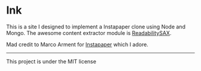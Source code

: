 # Ink

This is a site I designed to implement a Instapaper clone using Node and Mongo. The awesome content extractor module is [ReadabilitySAX](https://www.npmjs.org/package/readabilitySAX).

Mad credit to Marco Arment for [Instapaper](http://instapaper.com) which I adore.

---

This project is under the MIT license
